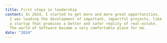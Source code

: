 ```yaml
---
title: First steps in leadership
content: In 2024, I started to get more and more great opportunities.
  I was leading the development of important, impactful projects, like An informational website about the 2024 Georgian parliamentary elections,
  a startup that promises a better and safer reality of real-estate.
  The world of Software became a very comfortable place for me.
date: "2024"
---
```

